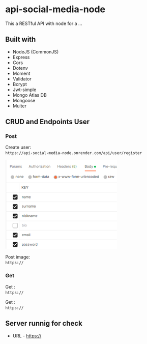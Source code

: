 # api-social-media-node
This a RESTful API with node for a ...
## Built with

- NodeJS (CommonJS)
- Express
- Cors
- Dotenv
- Moment
- Validator
- Bcrypt
- Jwt-simple
- Mongo Atlas DB
- Mongoose
- Multer

## CRUD and Endpoints User

### Post
Create user:   
`https://api-social-media-node.onrender.com/api/user/register`  

![alt text](https://github.com/Martin-J-Larre/api-social-media-node/blob/main/public/img/post-1.png?raw=true)

Post image:   
`https://`

### Get
Get :   
`https://`

Get :   
`https://`


## Server runnig for check

- URL - [https://](https://)
